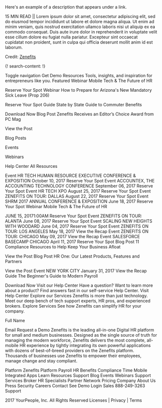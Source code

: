 Here's an example of a description that appears under a link.

15 MIN READ || Lorem ipsum dolor sit amet, consectetur adipiscing elit, sed do eiusmod tempor incididunt ut labore et dolore magna aliqua. Ut enim ad minim veniam, quis nostrud exercitation ullamco laboris nisi ut aliquip ex ea commodo consequat. Duis aute irure dolor in reprehenderit in voluptate velit esse cillum dolore eu fugiat nulla pariatur. Excepteur sint occaecat cupidatat non proident, sunt in culpa qui officia deserunt mollit anim id est laborum.

Credit: [Zenefits](https://www.zenefits.com/)


{! search-content: !}


Toggle navigation
Get Demo
Resources
Tools, insights, and inspiration for entrepreneurs like you.
Featured
 Webinar
Mobile Tech & The Future of HR

Reserve Your Spot
 Webinar
How to Prepare for Arizona's New Mandatory Sick Leave (Prop 206)

Reserve Your Spot
 Guide
State by State Guide to Commuter Benefits

Download Now 
 Blog Post
Zenefits Receives an Editor’s Choice Award from PC Mag

View the Post 
 
Blog Posts
 
Events
 
Webinars
 
Help Center
All Resources

 Event
HR TECH HUMAN RESOURCE EXECUTIVE CONFERENCE & EXPOSITION
October 10, 2017
Reserve Your Spot
 Event
ACCOUNTEX, THE ACCOUNTING TECHNOLOGY CONFERENCE
September 06, 2017
Reserve Your Spot
 Event
HR TECH XPO
August 25, 2017
Reserve Your Spot
 Event
ZENEFITS ON TOUR: DALLAS
August 22, 2017
Reserve Your Spot
 Event
SHRM 2017 ANNUAL CONFERENCE & EXPOSITION
June 18, 2017
Reserve Your Spot
 Webinar
Mobile Tech & The Future of HR

JUNE 15, 20171:00AM
Reserve Your Spot
 Event
ZENEFITS ON TOUR: ALANTA
June 08, 2017
Reserve Your Spot
 Event
SCALING NEW HEIGHTS WITH WOODARD
June 04, 2017
Reserve Your Spot
 Event
ZENEFITS ON TOUR: LOS ANGELES
May 18, 2017
View the Recap 
 Event
ZENEFITS ON TOUR: CHICAGO
May 09, 2017
View the Recap 
 Event
SALESFORCE BASECAMP CHICAGO
April 11, 2017
Reserve Your Spot
 Blog Post
11 Compliance Resources to Help Keep Your Business Afloat

View the Post 
 Blog Post
HR One: Our Latest Products, Features and Partners

View the Post 
 Event
NEW YORK CITY
January 31, 2017
View the Recap 
 Guide
The Beginner's Guide to Modern Payroll

Download Now 
Visit our Help Center
Have a question? Want to learn more about a product? Find answers fast in our self-service Help Center.
Visit Help Center 
Explore our Services
Zenefits is more than just technology. Meet our deep bench of tech support experts, HR pros, and experienced brokers.
Explore Services 
See how Zenefits can simplify HR for your company.

Full Name
  
Email
    Request a Demo
Zenefits is the leading all-in-one Digital HR platform for small and medium businesses. Designed as the single source of truth for managing the modern workforce, Zenefits delivers the most complete, all-mobile HR experience by tightly integrating its own powerful applications with dozens of best-of-breed providers on the Zenefits platform. Thousands of businesses use Zenefits to empower their employees, manage change and stay compliant.

Platform
Zenefits Platform
Payroll
HR
Benefits
Compliance
Time
Mobile
Integrated Apps
Learn
Resources
Support
Blog
Events
Webinars
Support
Services
Broker
HR Specialists
Partner Network
Pricing
Company
About Us
Press
Security
Careers
Contact
See Demo
Login
Sales 888-249-3263
Support
  
2017 YourPeople, Inc. All Rights Reserved Licenses | Privacy | Terms

